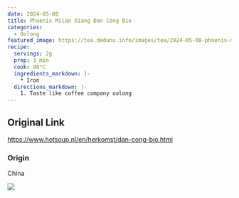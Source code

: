 ```yaml
---
date: 2024-05-08
title: Phoenix Milan Xiang Dan Cong Bio
categories:
  - Oolong
featured_image: https://tea.dedunu.info/images/tea/2024-05-08-phoenix-milan-xian-dan-cong-1.jpeg
recipe:
  servings: 2g
  prep: 3 min
  cook: 90°C
  ingredients_markdown: |-
    * Iron
  directions_markdown: |-
    1. Taste like coffee company oolong
---
```


## Original Link

<https://www.hotsoup.nl/en/herkomst/dan-cong-bio.html>

### Origin

China

![](https://tea.dedunu.info/images/tea/2024-05-08-phoenix-milan-xian-dan-cong-2.jpeg)
